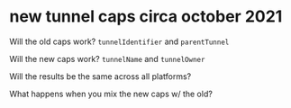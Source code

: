 # new tunnel caps circa october 2021
Will the old caps work? `tunnelIdentifier` and `parentTunnel`

Will the new caps work? `tunnelName` and `tunnelOwner`

Will the results be the same across all platforms?

What happens when you mix the new caps w/ the old?